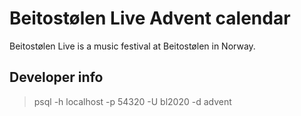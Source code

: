 # Beitostølen Live Advent calendar

Beitostølen Live is a music festival at Beitostølen in Norway.

## Developer info

> psql -h localhost -p 54320 -U bl2020 -d advent